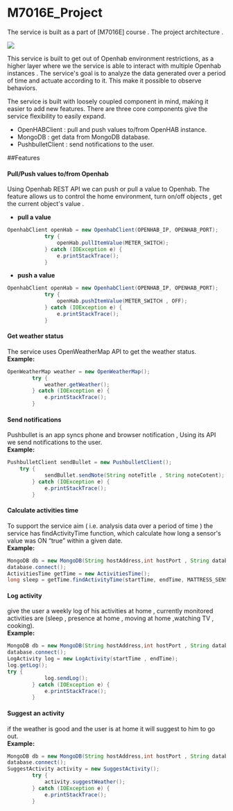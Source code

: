 # M7016E_Project
The service is built as a part of [M7016E] course . The project architecture .  

![](https://raw.github.com/haidarchikh/M7016E_Project/master/resources/Architecture.png)


This service is built to get out of Openhab environment restrictions, as a higher layer where we the service is able to interact with multiple Openhab instances . The service's goal is to analyze the data generated over a period of time and actuate according to it. This make it possible to observe behaviors.

The service is built with loosely coupled component in mind, making it easier to add new features. There are three core components give the service flexibility to easily expand.  
* OpenHABClient    : pull and push values to/from OpenHAB instance.
* MongoDB	   : get data from MongoDB database.
* PushbulletClient : send notifications to the user. 

##Features

#### Pull/Push values to/from Openhab
Using Openhab REST API we can push or pull a value to Openhab. The feature allows us to control the home environment, turn on/off objects , get the current object's value . 
* **pull a value** 

```java
OpenhabClient openHab = new OpenhabClient(OPENHAB_IP, OPENHAB_PORT);
			try {
				openHab.pullItemValue(METER_SWITCH);
			} catch (IOException e) {
				e.printStackTrace();
			}
```

* **push a value** 
```java
OpenhabClient openHab = new OpenhabClient(OPENHAB_IP, OPENHAB_PORT);
			try {
				openHab.pushItemValue(METER_SWITCH , OFF);
			} catch (IOException e) {
				e.printStackTrace();
			}
```
#### Get weather status
The service uses OpenWeatherMap API to get the weather status.  
**Example:**
```java
OpenWeatherMap weather = new OpenWeatherMap();
		try {
			weather.getWeather();
		} catch (IOException e) {
			e.printStackTrace();
		}
```
#### Send notifications
Pushbullet is an app syncs phone and browser notification , Using its API we send notifications to the user.  
**Example:**
```java
PushbulletClient sendBullet = new PushbulletClient();
    try {
			sendBullet.sendNote(String noteTitle , String noteCotent);
		} catch (IOException e) {
			e.printStackTrace();
		}
```
#### Calculate activities time
To support the service aim ( i.e. analysis data over a period of time ) the service has findActivityTime function, which calculate how long a sensor's value was ON “true” within a given date.  
**Example:**
```java
MongoDB db = new MongoDB(String hostAddress,int hostPort , String database , String collection);
database.connect();
ActivitiesTime getTime = new ActivitiesTime();
long sleep = getTime.findActivityTime(startTime, endTime, MATTRESS_SENSOR);
```
#### Log activity  
give the user a weekly log of his activities at home , currently  monitored activities are (sleep , presence at home , moving at home ,watching  TV , cooking).  
**Example:**
```java
MongoDB db = new MongoDB(String hostAddress,int hostPort , String database , String collection);
database.connect();
LogActivity log = new LogActivity(startTime , endTime);
log.getLog();
try {
			log.sendLog();
		} catch (IOException e) {
			e.printStackTrace();
		}
```
#### Suggest an activity   
if the weather is good and the user is at home it will suggest to him to go out.  
**Example:**
```java
MongoDB db = new MongoDB(String hostAddress,int hostPort , String database , String collection);
database.connect();
SuggestActivity activity = new SuggestActivity();
		try {
			activity.suggestWeather();
		} catch (IOException e) {
			e.printStackTrace();
		}
```

